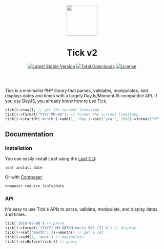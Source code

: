 <!-- markdownlint-disable no-inline-html -->
<p align="center">
  <br><br>
  <img src="https://leafphp.dev/logo-circle.png" height="100"/>
  <br>
</p>

<h1 align="center">Tick v2</h1>

<p align="center">
	<a href="https://packagist.org/packages/leafs/date"
		><img
			src="https://poser.pugx.org/leafs/date/v/stable"
			alt="Latest Stable Version"
	/></a>
	<a href="https://packagist.org/packages/leafs/date"
		><img
			src="https://poser.pugx.org/leafs/date/downloads"
			alt="Total Downloads"
	/></a>
	<a href="https://packagist.org/packages/leafs/date"
		><img
			src="https://poser.pugx.org/leafs/date/license"
			alt="License"
	/></a>
</p>
<br />
<br />

Tick is a minimalist PHP library that parses, validates, manipulates, and displays dates and times with a largely DayJs/MomentJS-compatible API. If you use DayJS, you already know how to use Tick.

```php
tick()->now(); // get the current timestamp
tick()->format('YYYY-MM-DD'); // format the current timestamp
tick()->startOf('month')->add(1, 'day')->set('year', 2018)->format('YYYY-MM-DD HH:mm:ss');
```

## Documentation

### Installation

You can easily install Leaf using the [Leaf CLI](https://cli.leafphp.dev):

```bash
leaf install date
```

Or with [Composer](https://getcomposer.org/):

```bash
composer require leafs/date
```

### API

It's easy to use Tick's APIs to parse, validate, manipulate, and display dates and times.

```php
tick('2018-08-08') // parse
tick()->format('{YYYY} MM-DDTHH:mm:ss SSS [Z] A') // display
tick()->set('month', 3)->month() // get & set
tick()->add(1, 'year') // manipulate
tick()->isBefore(tick()) // query
```
